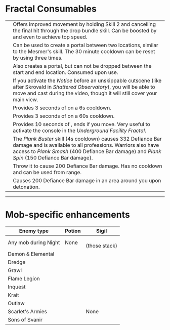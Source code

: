 # Fractal Consumables

| | |
| --- | --- |
| <Item id="49940"/> | Offers improved movement by holding Skill 2 and cancelling the final hit through the drop bundle skill. Can be boosted by <Boon name="swiftness"/> and even <Effect name="superspeed"/> to achieve top speed. |
| <Item id="78978"/> | Can be used to create a portal between two locations, similar to the Mesmer's <Skill id="10197"/> skill. The 30 minute cooldown can be reset by using <Command name="gg"/> three times. |
| <Item id="44642"/> | Also creates a portal, but can not be dropped between the start and end location. Consumed upon use. |
| <Item id="78786"/> | If you activate the *Notice* before an unskippable cutscene (like after Skrovald in *Shattered Observatory*), you will be able to move and cast during the video, though it will still cover your main view. |
| <Item id="8764"/> | Provides 3 seconds of <Effect name="stealth"/> on a 6s cooldown. |
| <Item id="8801"/> | Provides 3 seconds of <Effect name="stealth"/> on a 60s cooldown. |
| <Item id="8686"/> | Provides 10 seconds of <Effect name="stealth"/>, ends if you move. Very useful to activate the console in the *Underground Facility Fractal*. |
| <Item id="8759"/> | The *Plank Buster* skill (4s cooldown) causes 332 Defiance Bar damage and is available to all professions. Warriors also have access to *Plank Smash* (400 Defiance Bar damage) and *Plank Spin* (150 Defiance Bar damage).|
| <Item id="8678"/> | Throw it to cause 200 Defiance Bar damage. Has no cooldown and can be used from range. |
| <Item id="8732"/> | Causes 200 Defiance Bar damage in an area around you upon detonation. |

---

# Mob-specific enhancements

| Enemy type | Potion | Sigil |
| --- | --- | --- |
| Any mob during Night | None | <Item id="36053"/><br/><Item id="36054"/> (those stack)|
| Demon & Elemental | <Item id="8886"/><br/><Item id="8885"/> | <Item id="24664"/><br/><Item id="24661"/> |
| Dredge | <Item id="8892"/> | <Item id="24684"/> |
| Grawl | <Item id="8890"/> | <Item id="24648"/> |
| Flame Legion | <Item id="8879"/> | <Item id="24675"/> |
| Inquest | <Item id="8887"/> | <Item id="24672"/> |
| Krait | <Item id="8891"/> | <Item id="24658"/> |
| Outlaw | <Item id="8881"/> | <Item id="24678"/> |
| Scarlet's Armies | <Item id="50082"/> | None |
| Sons of Svanir | <Item id="8883"/> | <Item id="24667"/> |

